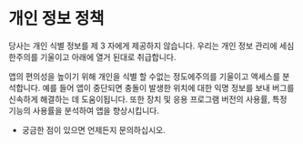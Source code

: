 # 개인 정보 정책

당사는 개인 식별 정보를 제 3 자에게 제공하지 않습니다. 우리는 개인 정보 관리에 세심한주의를 기울이고 아래에 열거 된대로 취급합니다.

앱의 편의성을 높이기 위해 개인을 식별 할 수없는 정도에주의를 기울이고 액세스를 분석합니다. 예를 들어 앱이 중단되면 충돌이 발생한 위치에 대한 익명 정보를 보내 버그를 신속하게 해결하는 데 도움이됩니다.
또한 장치 및 응용 프로그램 버전의 사용률, 특정 기능의 사용률을 분석하여 앱을 향상시킵니다.

* 궁금한 점이 있으면 언제든지 문의하십시오.